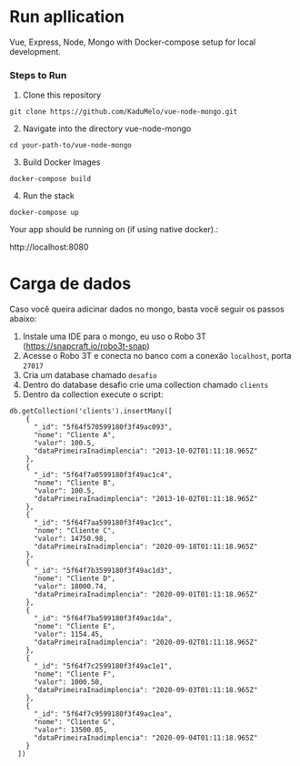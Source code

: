 # Run apllication

Vue, Express, Node, Mongo with Docker-compose setup for local development.

### Steps to Run

1. Clone this repository

`git clone https://github.com/KaduMelo/vue-node-mongo.git`

2. Navigate into the directory vue-node-mongo

`cd your-path-to/vue-node-mongo`

3. Build Docker Images

`docker-compose build`

4. Run the stack

`docker-compose up`

Your app should be running on (if using native docker).: 

http://localhost:8080

# Carga de dados

Caso você queira adicinar dados no mongo, basta você seguir os passos abaixo:

1. Instale uma IDE para o mongo, eu uso o Robo 3T (https://snapcraft.io/robo3t-snap)
2. Acesse o Robo 3T e conecta no banco com a conexão `localhost`, porta `27017`
3. Cria um database chamado `desafio`
4. Dentro do database desafio crie uma collection chamado `clients`
5. Dentro da collection execute o script:

```
db.getCollection('clients').insertMany([
    {
      "_id": "5f64f570599180f3f49ac093",
      "nome": "Cliente A",
      "valor": 100.5,
      "dataPrimeiraInadimplencia": "2013-10-02T01:11:18.965Z"
    },
    {
      "_id": "5f64f7a0599180f3f49ac1c4",
      "nome": "Cliente B",
      "valor": 100.5,
      "dataPrimeiraInadimplencia": "2013-10-02T01:11:18.965Z"
    },
    {
      "_id": "5f64f7aa599180f3f49ac1cc",
      "nome": "Cliente C",
      "valor": 14750.98,
      "dataPrimeiraInadimplencia": "2020-09-18T01:11:18.965Z"
    },
    {
      "_id": "5f64f7b3599180f3f49ac1d3",
      "nome": "Cliente D",
      "valor": 18000.74,
      "dataPrimeiraInadimplencia": "2020-09-01T01:11:18.965Z"
    },
    {
      "_id": "5f64f7ba599180f3f49ac1da",
      "nome": "Cliente E",
      "valor": 1154.45,
      "dataPrimeiraInadimplencia": "2020-09-02T01:11:18.965Z"
    },
    {
      "_id": "5f64f7c2599180f3f49ac1e1",
      "nome": "Cliente F",
      "valor": 1000.50,
      "dataPrimeiraInadimplencia": "2020-09-03T01:11:18.965Z"
    },
    {
      "_id": "5f64f7c9599180f3f49ac1ea",
      "nome": "Cliente G",
      "valor": 13500.05,
      "dataPrimeiraInadimplencia": "2020-09-04T01:11:18.965Z"
    }
  ])

